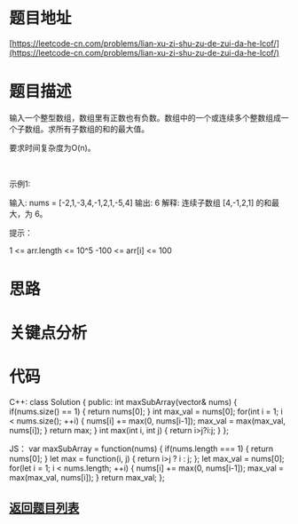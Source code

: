 # 题目地址

[https://leetcode-cn.com/problems/lian-xu-zi-shu-zu-de-zui-da-he-lcof/](https://leetcode-cn.com/problems/lian-xu-zi-shu-zu-de-zui-da-he-lcof/)

# 题目描述
输入一个整型数组，数组里有正数也有负数。数组中的一个或连续多个整数组成一个子数组。求所有子数组的和的最大值。

要求时间复杂度为O(n)。

 

示例1:

输入: nums = [-2,1,-3,4,-1,2,1,-5,4]
输出: 6
解释: 连续子数组 [4,-1,2,1] 的和最大，为 6。
 

提示：

1 <= arr.length <= 10^5
-100 <= arr[i] <= 100

# 思路

# 关键点分析

# 代码
C++:
class Solution {
public:
    int maxSubArray(vector<int>& nums) {
      if(nums.size() == 1) {
	return nums[0];
      }
      int max_val = nums[0];
      for(int i = 1; i < nums.size(); ++i) {
	nums[i] += max(0, nums[i-1]);
	max_val = max(max_val, nums[i]);
      }
      return max;
    }
  int max(int i, int j) {
    return i>j?i:j;
  }
};

JS：
var maxSubArray = function(nums) {
    if(nums.length === 1) {
	return nums[0];
    }
    let max = function(i, j) {
	return i>j ? i : j;
    };
    let max_val = nums[0];
    for(let i = 1; i < nums.length; ++i) {
	nums[i] += max(0, nums[i-1]);
	max_val = max(max_val, nums[i]);
    }
    return max_val;
};

## [返回题目列表](../../README.md)
